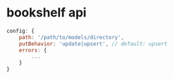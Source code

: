 # bookshelf api

```js
config: {
	path: '/path/to/models/directory',
	putBehavior: 'update|upsert', // default: upsert
	errors: {
		...
	}
}
```